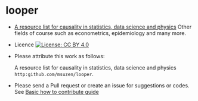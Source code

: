 # looper

* [A resource list for causality in statistics, data science and physics](looper.md)
  Other  fields of course such as econometrics, epidemiology and many more.

* Licence
[![License: CC BY 4.0](https://i.creativecommons.org/l/by/4.0/88x31.png)](https://creativecommons.org/licenses/by/4.0/)

* Please attribute this work as follows:

  A resource list for causality in statistics, data science and physics
  `http:github.com/msuzen/looper`. 

* Please send a Pull request or create an issue for suggestions or codes. See [Basic how to contribute guide](contribution_guide.md)
